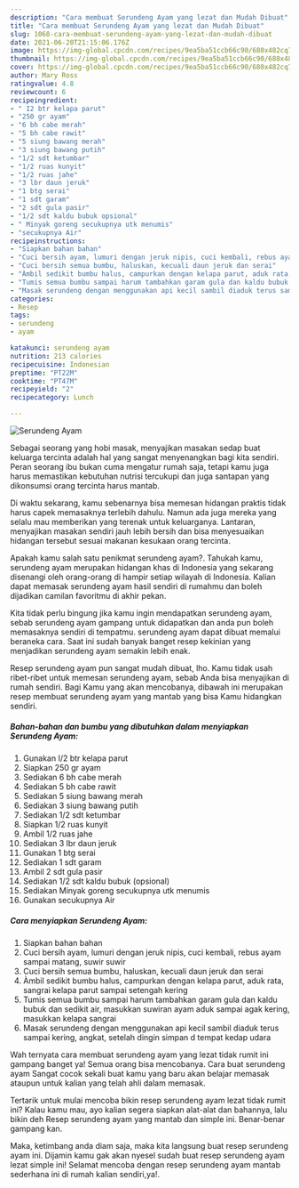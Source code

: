 ```yaml
---
description: "Cara membuat Serundeng Ayam yang lezat dan Mudah Dibuat"
title: "Cara membuat Serundeng Ayam yang lezat dan Mudah Dibuat"
slug: 1068-cara-membuat-serundeng-ayam-yang-lezat-dan-mudah-dibuat
date: 2021-06-20T21:15:06.176Z
image: https://img-global.cpcdn.com/recipes/9ea5ba51ccb66c90/680x482cq70/serundeng-ayam-foto-resep-utama.jpg
thumbnail: https://img-global.cpcdn.com/recipes/9ea5ba51ccb66c90/680x482cq70/serundeng-ayam-foto-resep-utama.jpg
cover: https://img-global.cpcdn.com/recipes/9ea5ba51ccb66c90/680x482cq70/serundeng-ayam-foto-resep-utama.jpg
author: Mary Ross
ratingvalue: 4.8
reviewcount: 6
recipeingredient:
- " I2 btr kelapa parut"
- "250 gr ayam"
- "6 bh cabe merah"
- "5 bh cabe rawit"
- "5 siung bawang merah"
- "3 siung bawang putih"
- "1/2 sdt ketumbar"
- "1/2 ruas kunyit"
- "1/2 ruas jahe"
- "3 lbr daun jeruk"
- "1 btg serai"
- "1 sdt garam"
- "2 sdt gula pasir"
- "1/2 sdt kaldu bubuk opsional"
- " Minyak goreng secukupnya utk menumis"
- "secukupnya Air"
recipeinstructions:
- "Siapkan bahan bahan"
- "Cuci bersih ayam, lumuri dengan jeruk nipis, cuci kembali, rebus ayam sampai matang, suwir suwir"
- "Cuci bersih semua bumbu, haluskan, kecuali daun jeruk dan serai"
- "Àmbil sedikit bumbu halus, campurkan dengan kelapa parut, aduk rata, sangrai kelapa parut sampai setengah kering"
- "Tumis semua bumbu sampai harum tambahkan garam gula dan kaldu bubuk dan sedikit air, masukkan suwiran ayam aduk sampai agak kering, masukkan kelapa sangrai"
- "Masak serundeng dengan menggunakan api kecil sambil diaduk terus sampai kering, angkat, setelah dingin simpan d tempat kedap udara"
categories:
- Resep
tags:
- serundeng
- ayam

katakunci: serundeng ayam 
nutrition: 213 calories
recipecuisine: Indonesian
preptime: "PT22M"
cooktime: "PT47M"
recipeyield: "2"
recipecategory: Lunch

---
```



![Serundeng Ayam](https://img-global.cpcdn.com/recipes/9ea5ba51ccb66c90/680x482cq70/serundeng-ayam-foto-resep-utama.jpg)

Sebagai seorang yang hobi masak, menyajikan masakan sedap buat keluarga tercinta adalah hal yang sangat menyenangkan bagi kita sendiri. Peran seorang ibu bukan cuma mengatur rumah saja, tetapi kamu juga harus memastikan kebutuhan nutrisi tercukupi dan juga santapan yang dikonsumsi orang tercinta harus mantab.

Di waktu  sekarang, kamu sebenarnya bisa memesan hidangan praktis tidak harus capek memasaknya terlebih dahulu. Namun ada juga mereka yang selalu mau memberikan yang terenak untuk keluarganya. Lantaran, menyajikan masakan sendiri jauh lebih bersih dan bisa menyesuaikan hidangan tersebut sesuai makanan kesukaan orang tercinta. 



Apakah kamu salah satu penikmat serundeng ayam?. Tahukah kamu, serundeng ayam merupakan hidangan khas di Indonesia yang sekarang disenangi oleh orang-orang di hampir setiap wilayah di Indonesia. Kalian dapat memasak serundeng ayam hasil sendiri di rumahmu dan boleh dijadikan camilan favoritmu di akhir pekan.

Kita tidak perlu bingung jika kamu ingin mendapatkan serundeng ayam, sebab serundeng ayam gampang untuk didapatkan dan anda pun boleh memasaknya sendiri di tempatmu. serundeng ayam dapat dibuat memalui beraneka cara. Saat ini sudah banyak banget resep kekinian yang menjadikan serundeng ayam semakin lebih enak.

Resep serundeng ayam pun sangat mudah dibuat, lho. Kamu tidak usah ribet-ribet untuk memesan serundeng ayam, sebab Anda bisa menyajikan di rumah sendiri. Bagi Kamu yang akan mencobanya, dibawah ini merupakan resep membuat serundeng ayam yang mantab yang bisa Kamu hidangkan sendiri.

<!--inarticleads1-->

##### Bahan-bahan dan bumbu yang dibutuhkan dalam menyiapkan Serundeng Ayam:

1. Gunakan  I/2 btr kelapa parut
1. Siapkan 250 gr ayam
1. Sediakan 6 bh cabe merah
1. Sediakan 5 bh cabe rawit
1. Sediakan 5 siung bawang merah
1. Sediakan 3 siung bawang putih
1. Sediakan 1/2 sdt ketumbar
1. Siapkan 1/2 ruas kunyit
1. Ambil 1/2 ruas jahe
1. Sediakan 3 lbr daun jeruk
1. Gunakan 1 btg serai
1. Sediakan 1 sdt garam
1. Ambil 2 sdt gula pasir
1. Sediakan 1/2 sdt kaldu bubuk (opsional)
1. Sediakan  Minyak goreng secukupnya utk menumis
1. Gunakan secukupnya Air




<!--inarticleads2-->

##### Cara menyiapkan Serundeng Ayam:

1. Siapkan bahan bahan
1. Cuci bersih ayam, lumuri dengan jeruk nipis, cuci kembali, rebus ayam sampai matang, suwir suwir
1. Cuci bersih semua bumbu, haluskan, kecuali daun jeruk dan serai
1. Àmbil sedikit bumbu halus, campurkan dengan kelapa parut, aduk rata, sangrai kelapa parut sampai setengah kering
1. Tumis semua bumbu sampai harum tambahkan garam gula dan kaldu bubuk dan sedikit air, masukkan suwiran ayam aduk sampai agak kering, masukkan kelapa sangrai
1. Masak serundeng dengan menggunakan api kecil sambil diaduk terus sampai kering, angkat, setelah dingin simpan d tempat kedap udara




Wah ternyata cara membuat serundeng ayam yang lezat tidak rumit ini gampang banget ya! Semua orang bisa mencobanya. Cara buat serundeng ayam Sangat cocok sekali buat kamu yang baru akan belajar memasak ataupun untuk kalian yang telah ahli dalam memasak.

Tertarik untuk mulai mencoba bikin resep serundeng ayam lezat tidak rumit ini? Kalau kamu mau, ayo kalian segera siapkan alat-alat dan bahannya, lalu bikin deh Resep serundeng ayam yang mantab dan simple ini. Benar-benar gampang kan. 

Maka, ketimbang anda diam saja, maka kita langsung buat resep serundeng ayam ini. Dijamin kamu gak akan nyesel sudah buat resep serundeng ayam lezat simple ini! Selamat mencoba dengan resep serundeng ayam mantab sederhana ini di rumah kalian sendiri,ya!.

